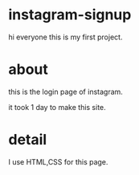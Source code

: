 # instagram-signup
hi everyone this is my first project.
# about
this is the login page of instagram.

it took 1 day to make this site.
# detail
I use HTML,CSS for this page.
